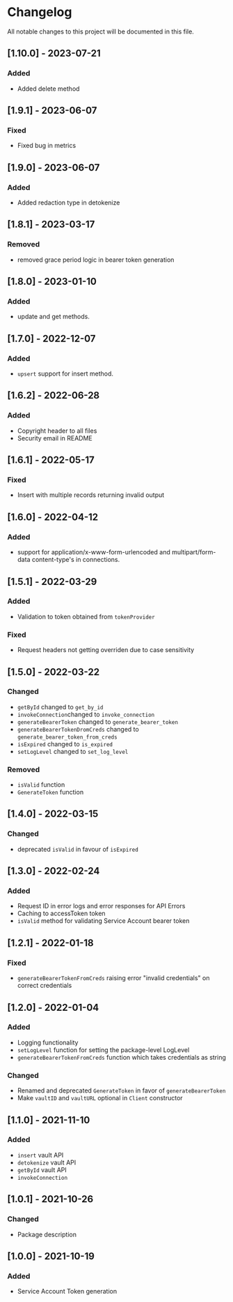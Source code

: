 # Changelog

All notable changes to this project will be documented in this file.

## [1.10.0] - 2023-07-21
### Added
- Added delete method

## [1.9.1] - 2023-06-07
### Fixed
- Fixed bug in metrics

## [1.9.0] - 2023-06-07
### Added
- Added redaction type in detokenize

## [1.8.1] - 2023-03-17
### Removed
- removed grace period logic in bearer token generation

## [1.8.0] - 2023-01-10
### Added
- update and get methods.

## [1.7.0] - 2022-12-07
### Added
- `upsert` support for insert method.

## [1.6.2] - 2022-06-28

### Added
- Copyright header to all files
- Security email in README

## [1.6.1] - 2022-05-17

### Fixed

- Insert with multiple records returning invalid output

## [1.6.0] - 2022-04-12

### Added

- support for application/x-www-form-urlencoded and multipart/form-data content-type's in connections.

## [1.5.1] - 2022-03-29

### Added

- Validation to token obtained from `tokenProvider`

### Fixed

- Request headers not getting overriden due to case sensitivity

## [1.5.0] - 2022-03-22

### Changed

- `getById` changed to `get_by_id`
- `invokeConnection`changed to `invoke_connection`
- `generateBearerToken` changed to `generate_bearer_token`
- `generateBearerTokenDromCreds` changed to `generate_bearer_token_from_creds`
- `isExpired` changed to `is_expired`
- `setLogLevel` changed to `set_log_level`

### Removed

- `isValid` function
- `GenerateToken` function

## [1.4.0] - 2022-03-15

### Changed

- deprecated `isValid` in favour of `isExpired`

## [1.3.0] - 2022-02-24

### Added

- Request ID in error logs and error responses for API Errors
- Caching to accessToken token
- `isValid` method for validating Service Account bearer token

## [1.2.1] - 2022-01-18

### Fixed

- `generateBearerTokenFromCreds` raising error "invalid credentials" on correct credentials

## [1.2.0] - 2022-01-04

### Added

- Logging functionality
- `setLogLevel` function for setting the package-level LogLevel
- `generateBearerTokenFromCreds` function which takes credentials as string

### Changed

- Renamed and deprecated `GenerateToken` in favor of `generateBearerToken`
- Make `vaultID` and `vaultURL` optional in `Client` constructor

## [1.1.0] - 2021-11-10

### Added

- `insert` vault API
- `detokenize` vault API
- `getById` vault API
- `invokeConnection`

## [1.0.1] - 2021-10-26

### Changed

- Package description

## [1.0.0] - 2021-10-19

### Added

- Service Account Token generation
